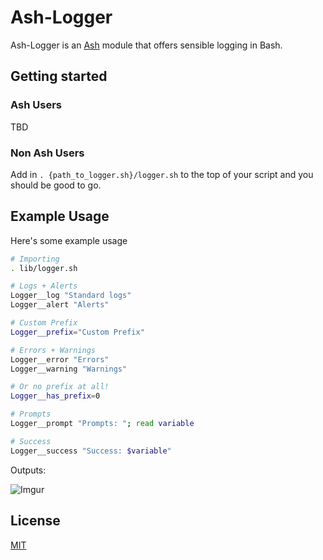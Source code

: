 # Ash-Logger

Ash-Logger is an [Ash](https://github.com/BrandonRomano/ash) module that offers sensible logging in Bash.

## Getting started

### Ash Users

TBD

### Non Ash Users

Add in `. {path_to_logger.sh}/logger.sh` to the top of your script and you should be good to go.

## Example Usage

Here's some example usage

```sh
# Importing
. lib/logger.sh

# Logs + Alerts
Logger__log "Standard logs"
Logger__alert "Alerts"

# Custom Prefix
Logger__prefix="Custom Prefix"

# Errors + Warnings
Logger__error "Errors"
Logger__warning "Warnings"

# Or no prefix at all!
Logger__has_prefix=0

# Prompts
Logger__prompt "Prompts: "; read variable

# Success
Logger__success "Success: $variable"
```

Outputs:

![Imgur](http://i.imgur.com/G0OOkrp.png?1)

## License

[MIT](license.txt)
